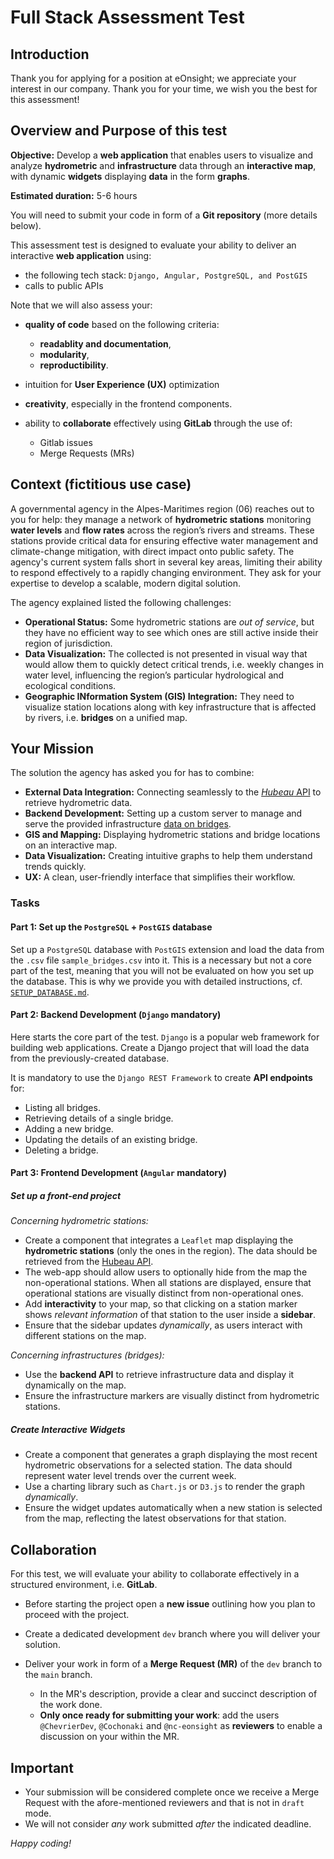 # Full Stack Assessment Test

## Introduction

Thank you for applying for a position at eOnsight; we appreciate your interest in our company.
Thank you for your time, we wish you the best for this assessment!

## Overview and Purpose of this test

**Objective:** Develop a **web application** that enables users to visualize and analyze **hydrometric** and **infrastructure** data through an **interactive map**, with dynamic **widgets** displaying **data** in the form **graphs**.  

**Estimated duration:** 5-6 hours

You will need to submit your code in form of a **Git repository** (more details below).

This assessment test is designed to evaluate your ability to deliver an interactive **web application** using:

- the following tech stack: `Django, Angular, PostgreSQL, and PostGIS`
- calls to public APIs

Note that we will also assess your:

- **quality of code** based on the following criteria:
  - **readablity and documentation**,
  - **modularity**,
  - **reproductibility**.

- intuition for **User Experience (UX)** optimization
- **creativity**, especially in the frontend components.
- ability to **collaborate** effectively using **GitLab** through the use of:
  - Gitlab issues
  - Merge Requests (MRs)

## Context (fictitious use case)

A governmental agency in the Alpes-Maritimes region (06) reaches out to you for help: they manage a network of **hydrometric stations** monitoring **water levels** and **flow rates** across the region’s rivers and streams. These stations provide critical data for ensuring effective water management and climate-change mitigation, with direct impact onto public safety.
The agency's current system falls short in several key areas, limiting their ability to respond effectively to a rapidly changing environment. They ask for your expertise to develop a scalable, modern digital solution.

The agency explained listed the following challenges:

- **Operational Status:** Some hydrometric stations are *out of service*, but they have no efficient way to see which ones are still active inside their region of jurisdiction.
- **Data Visualization:** The collected is not presented in visual way that would allow them to quickly detect critical trends, i.e. weekly changes in water level, influencing the region’s particular hydrological and ecological conditions.  
- **Geographic INformation System (GIS) Integration:** They need to visualize station locations along with key infrastructure that is affected by rivers, i.e. **bridges** on a unified map.

## Your Mission

The solution the agency has asked you for has to combine:

- **External Data Integration:** Connecting seamlessly to the [*Hubeau* API](https://api.gouv.fr/documentation/api_hubeau_hydrometrie) to retrieve hydrometric data.  
- **Backend Development:** Setting up a custom server to manage and serve the provided infrastructure [data on bridges](./sample_bridges.csv).  
- **GIS and Mapping:** Displaying hydrometric stations and bridge locations on an interactive map.  
- **Data Visualization:** Creating intuitive graphs to help them understand trends quickly.  
- **UX:** A clean, user-friendly interface that simplifies their workflow.  

### Tasks

#### Part 1: Set up the `PostgreSQL` + `PostGIS` database

Set up a `PostgreSQL` database with `PostGIS` extension and load the data from the `.csv` file `sample_bridges.csv` into it.
This is a necessary but not a core part of the test, meaning that you will not be evaluated on how you set up the database. This is why we provide you with detailed instructions, cf. [`SETUP_DATABASE.md`](./SETUP_DATABASE.md).

#### Part 2: Backend Development (`Django` mandatory)

Here starts the core part of the test. `Django` is a popular web framework for building web applications.
Create a Django project that will load the data from the previously-created database.

It is mandatory to use the `Django REST Framework` to create **API endpoints** for:

- Listing all bridges.
- Retrieving details of a single bridge.
- Adding a new bridge.
- Updating the details of an existing bridge.
- Deleting a bridge.

#### Part 3: Frontend Development (`Angular` mandatory)

##### Set up a front-end project

*Concerning hydrometric stations:*

- Create a component that integrates a `Leaflet` map displaying the **hydrometric stations** (only the ones in the region). The data should be retrieved from the [Hubeau API](https://api.gouv.fr/documentation/api_hubeau_hydrometrie).
- The web-app should allow users to optionally hide from the map the non-operational stations. When all stations are displayed, ensure that operational stations are visually distinct from non-operational ones.  
- Add **interactivity** to your map, so that clicking on a station marker shows *relevant information* of that station to the user inside a **sidebar**.
- Ensure that the sidebar updates *dynamically*, as users interact with different stations on the map.

*Concerning infrastructures (bridges):*

- Use the **backend API** to retrieve infrastructure data and display it dynamically on the map.
- Ensure the infrastructure markers are visually distinct from hydrometric stations.  

##### Create Interactive Widgets

- Create a component that generates a graph displaying the most recent hydrometric observations for a selected station. The data should represent water level trends over the current week.
- Use a charting library such as `Chart.js` or `D3.js` to render the graph *dynamically*.  
- Ensure the widget updates automatically when a new station is selected from the map, reflecting the latest observations for that station.

## Collaboration

For this test, we will evaluate your ability to collaborate effectively in a structured environment, i.e. **GitLab**.

- Before starting the project open a **new issue** outlining how you plan to proceed with the project.

- Create a dedicated development `dev` branch where you will deliver your solution.

- Deliver your work in form of a **Merge Request (MR)** of the `dev` branch to the `main` branch.  
  - In the MR's description, provide a clear and succinct description of the work done.  
  - **Only once ready for submitting your work**: add the users `@ChevrierDev`, `@Cochonaki` and `@nc-eonsight` as **reviewers** to enable a discussion on your within the MR.
  
## Important

- Your submission will be considered complete once we receive a Merge Request with the afore-mentioned reviewers and that is not in `draft` mode.
- We will not consider *any* work submitted *after* the indicated deadline.

*Happy coding!*
